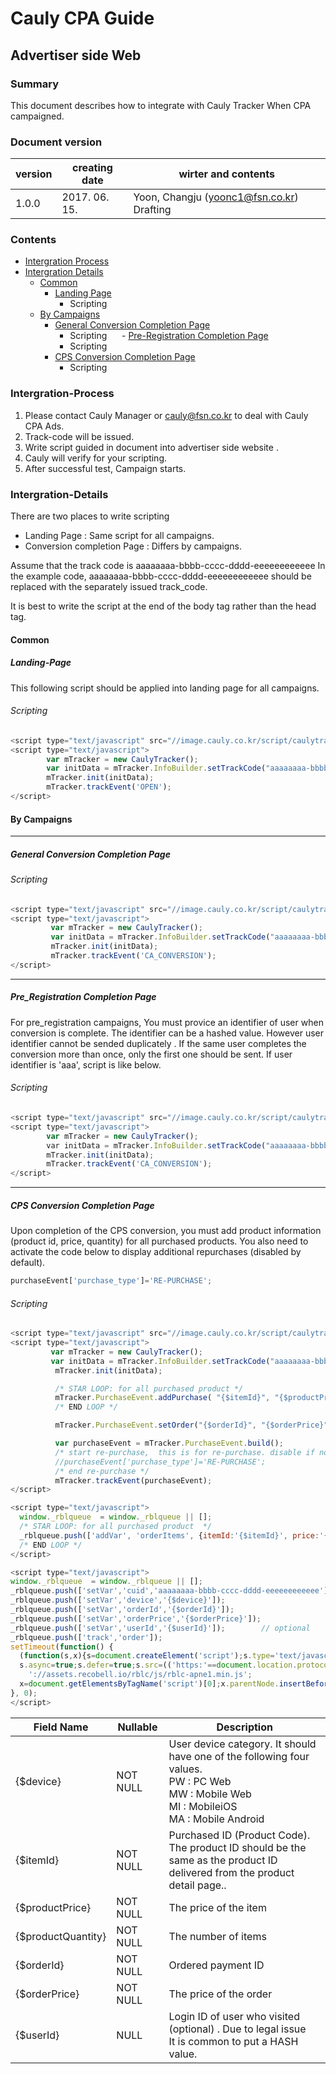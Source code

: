Cauly CPA Guide
=========================
Advertiser side Web
--------------------------
### Summary
This document describes how to integrate with Cauly Tracker When CPA campaigned. 


### Document version
| version | creating date | wirter and contents |
 --- | --- | --- 
| 1.0.0 | 2017. 06. 15. | Yoon, Changju (yoonc1@fsn.co.kr) Drafting |




### Contents
- [Intergration Process](#Intergration-Process)
- [Intergration Details](#Intergration-Details)
	- [Common](#Common)		
      - [Landing Page](#Landing-Page)
        -  Scripting
  - [By Campaigns](#By-Campaigns)   
      - [General Conversion Completion Page](#General-Conversion-Completion-Page)   
        - Scripting
      - [Pre-Registration Completion Page](#Pre_Registration-Completion-Page)   
        - Scripting   
      - [CPS Conversion Completion Page](#CPS-Conversion-Completion-Page])   
        - Scripting   

### Intergration-Process
1. Please contact Cauly Manager or cauly@fsn.co.kr to deal with Cauly CPA Ads.
1. Track-code will be issued. 
1. Write script guided in document into advertiser side website .
1. Cauly will verify for your scripting. 
1. After successful test, Campaign starts.


### Intergration-Details
There are two places to write scripting
- Landing Page    : Same script for all campaigns. 
- Conversion completion Page : Differs by campaigns. 

Assume that the track code is aaaaaaaa-bbbb-cccc-dddd-eeeeeeeeeeee 
In the example code, aaaaaaaa-bbbb-cccc-dddd-eeeeeeeeeeee should be replaced with the separately issued track_code.

It is best to write the script at the end of the body tag rather than the head tag.


#### Common
##### Landing-Page
This following script should be applied into landing page for all campaigns.

###### Scripting
```javascript
<script type="text/javascript" src="//image.cauly.co.kr/script/caulytracker.js"></script>
<script type="text/javascript">
        var mTracker = new CaulyTracker();
        var initData = mTracker.InfoBuilder.setTrackCode("aaaaaaaa-bbbb-cccc-dddd-eeeeeeeeeeee").build();
        mTracker.init(initData);
        mTracker.trackEvent('OPEN');  
</script>
```

#### By Campaigns
- - -
##### General Conversion Completion Page
###### Scripting
```javascript
<script type="text/javascript" src="//image.cauly.co.kr/script/caulytracker.js"></script>
<script type="text/javascript">
         var mTracker = new CaulyTracker();
         var initData = mTracker.InfoBuilder.setTrackCode("aaaaaaaa-bbbb-cccc-dddd-eeeeeeeeeeee").build();
         mTracker.init(initData);
         mTracker.trackEvent('CA_CONVERSION'); 
</script>
```
- - -
##### Pre_Registration Completion Page
For pre_registration campaigns, You must provice an identifier of user when conversion is complete.  The identifier can be a hashed value. However user identifier cannot be sended duplicately . If the same user completes the conversion more than once, only the first one should be sent. 
If user identifier is 'aaa', script is like below.

###### Scripting
```javascript
<script type="text/javascript" src="//image.cauly.co.kr/script/caulytracker.js"></script>
<script type="text/javascript">
        var mTracker = new CaulyTracker();
        var initData = mTracker.InfoBuilder.setTrackCode("aaaaaaaa-bbbb-cccc-dddd-eeeeeeeeeeee").setUserId('aaaa').build();
        mTracker.init(initData);
        mTracker.trackEvent('CA_CONVERSION');  
</script>
```
- - -
##### CPS Conversion Completion Page
Upon completion of the CPS conversion, you must add product information (product id, price, quantity) for all purchased products.
You also need to activate the code below to display additional repurchases (disabled by default).

```javascript
purchaseEvent['purchase_type']='RE-PURCHASE';
```
###### Scripting
```javascript
<script type="text/javascript" src="//image.cauly.co.kr/script/caulytracker.js"></script>
<script type="text/javascript">
         var mTracker = new CaulyTracker();
         var initData = mTracker.InfoBuilder.setTrackCode("aaaaaaaa-bbbb-cccc-dddd-eeeeeeeeeeee").build();
          mTracker.init(initData);

          /* STAR LOOP: for all purchased product */
          mTracker.PurchaseEvent.addPurchase( "{$itemId}", "{$productPrice}", "{$productQuantity}");
          /* END LOOP */

          mTracker.PurchaseEvent.setOrder("{$orderId}", "{$orderPrice}");

          var purchaseEvent = mTracker.PurchaseEvent.build();
          /* start re-purchase,  this is for re-purchase. disable if not needed */
          //purchaseEvent['purchase_type']='RE-PURCHASE';
          /* end re-purchase */
          mTracker.trackEvent(purchaseEvent);
</script>

<script type="text/javascript">
  window._rblqueue  = window._rblqueue || [];
  /* STAR LOOP: for all purchased product  */
  _rblqueue.push(['addVar', 'orderItems', {itemId:'{$itemId}', price:'{$productPrice}', quantity:'{$productQuantity}'}]);
  /* END LOOP */
</script>

<script type="text/javascript">
window._rblqueue  = window._rblqueue || [];
_rblqueue.push(['setVar','cuid','aaaaaaaa-bbbb-cccc-dddd-eeeeeeeeeeee']);
_rblqueue.push(['setVar','device','{$device}']);
_rblqueue.push(['setVar','orderId','{$orderId}']);
_rblqueue.push(['setVar','orderPrice','{$orderPrice}']);
_rblqueue.push(['setVar','userId','{$userId}']);		// optional
_rblqueue.push(['track','order']);
setTimeout(function() {
  (function(s,x){s=document.createElement('script');s.type='text/javascript';
  s.async=true;s.defer=true;s.src=(('https:'==document.location.protocol)?'https':'http')+
    '://assets.recobell.io/rblc/js/rblc-apne1.min.js';
  x=document.getElementsByTagName('script')[0];x.parentNode.insertBefore(s, x);})();
}, 0);
</script>
```

| Field Name | Nullable | Description | 
| ---------- | -------- | ----------- |
| {$device} | NOT NULL | User device category.   It should have one of the following four values.<br/>PW : PC Web<br/> MW : Mobile Web<br/> MI : MobileiOS<br/> MA : Mobile Android |
| {$itemId} | NOT NULL | Purchased ID (Product Code). <br/>The product ID should be the same as the product ID delivered from the product detail page.. |
| {$productPrice} | NOT NULL | The price of the item |
| {$productQuantity} | NOT NULL | The number of items  |
| {$orderId} | NOT NULL |  Ordered payment ID |
| {$orderPrice} | NOT NULL | The price of the order |
| {$userId} | NULL | Login ID of user who visited (optional) . Due to legal issue  <br/>  It is common to put a HASH value. |
